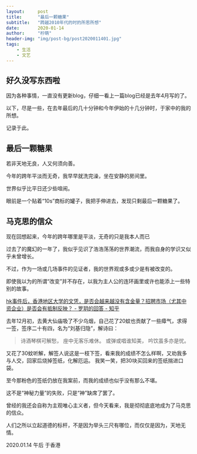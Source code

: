 ```yaml
---
layout:     post
title:      "最后一颗糖果"
subtitle:   "跨越2010年代的时的所思所想"
date:       2020-01-14
author:     "柠萌"
header-img: "img/post-bg/post2020011401.jpg"
tags:
    - 生活
    - 文艺
---
```


## 好久没写东西啦

因为各种事情，一直没有更新blog，仔细一看上一篇blog已经是去年4月写的了。

以下，尽是一些，在去年最后的几十分钟和今年伊始的十几分钟时，于家中的我的所想。

记录于此。

## 最后一颗糖果

若非天地无良，人又何须向善。

今年的跨年平淡而无奇，我早早就洗完澡，坐在安静的房间里。

世界似乎比平日还少些喧闹。

眼前是一个贴着“10s”商标的罐子，我把手伸进去，发现只剩最后一颗糖果了。

## 马克思的信众

现在回想起来，今年的跨年哪里是平淡，无奇的只是我本人而已

过去了的魔幻的一年了，我似乎见识了浩浩荡荡的世界潮流，而我自身的学识又似乎未曾增长。

不过，作为一场或几场事件的见证者，我的世界观或多或少是有被改变的。

即使我以为的所谓“改变”并不存在，以我为主人公的连环画里或许也能添上一些特别的故事。

[hk事件后，香港地区大学的文凭，是否会越来越没有含金量？招聘市场（尤其中资企业）是否会有抵制反映？ - 罗玥的回答 - 知乎](https://www.zhihu.com/question/355015346/answer/895170945)

去年12月初，去黄大仙庙吸了不少乌烟，自己花了20蚊也贡献了一些瘴气，求得一签，签序二十有四，名为“刘基归隐”，解诗曰：

> 诗酒琴棋可解愁，
> 座中无客乐难休。
> 或弹或唱谁知美，
> 吟饮虽多亦是忧。

又花了30蚊听解，解签人说这是一枝下签，看来我的成绩不怎么样啊，又劝我多与人交，回家后烧掉签纸，化解厄运。
我笑一笑，把30块买回来的签纸揣进口袋。

至今那粉色的签纸仍放在我案前，而我的成绩也似乎没有那么不堪。

这不是“神秘力量”的失败，只是“神”缺席了罢了。

曾经的我还会自称为主观唯心主义者，但今天看来，我是彻彻底底地成为了马克思的信众。

人们之所以立起道德的标杆，不是因为举头三尺有哪位，而仅仅是因为，天地无情。


2020.01.14 午后 于香港
